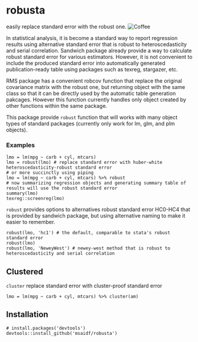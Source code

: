 # robusta
easily replace standard error with the robust one.
![Coffee](https://pixabay.com/static/uploads/photo/2015/03/05/14/09/coffee-660409_640.jpg)

In statistical analysis, it is become a standard way to report regression results using alternative standard error that is robust to heteroscedasticity and serial correlation. Sandwich package already provide a way to calculate robust standard error for various estimators. However, it is not convenient to include the produced standard error into automatically generated publication-ready table using packages such as texreg, stargazer, etc. 

RMS package has a convenient robcov function that replace the original covariance matrix with the robust one, but returning object with the same class so that it can be directly used by the automatic table generation pakcages. However this function currently handles only object created by other functions within the same package.

This package provide `robust` function that will works with many object types of standard packages (currently only work for lm, glm, and plm objects).

### Examples
```
lmo = lm(mpg ~ carb + cyl, mtcars)
lmo = robust(lmo) # replace standard error with huber-white heteroscedasticity-robust standard error
# or more succinctly using piping
lmo = lm(mpg ~ carb + cyl, mtcars) %>% robust
# now summarizing regression objects and generating summary table of results will use the robust standard error
summary(lmo)
texreg::screenreg(lmo) 
```

`robust` provides options to alternatives robust standard error HC0-HC4 that is provided by sandwich package, but using alternative naming to make it easier to remember.
```
robust(lmo, 'hc1') # the default, comparable to stata's robust standard error
robust(lmo) 
robust(lmo, 'NeweyWest') # newey-west method that is robust to heteroscedasticity and serial correlation
```

## Clustered
`cluster` replace standard error with cluster-proof standard error
```
lmo = lm(mpg ~ carb + cyl, mtcars) %>% cluster(am)
```

## Installation
```
# install.packages('devtools')
devtools::install_github('msaidf/robusta')
```

